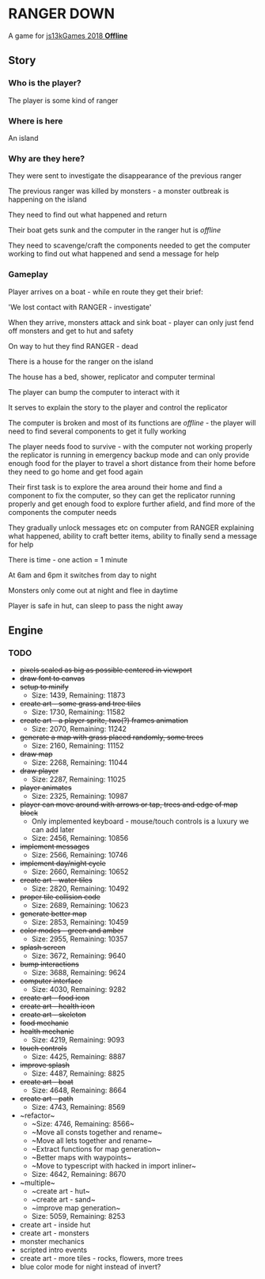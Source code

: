 # RANGER DOWN

A game for [js13kGames 2018 **Offline**](http://2018.js13kgames.com/)

## Story

### Who is the player?

The player is some kind of ranger

### Where is here

An island

### Why are they here?

They were sent to investigate the disappearance of the previous ranger

The previous ranger was killed by monsters - a monster outbreak is happening on
the island

They need to find out what happened and return

Their boat gets sunk and the computer in the ranger hut is *offline*

They need to scavenge/craft the components needed to get the computer working
to find out what happened and send a message for help

### Gameplay

Player arrives on a boat - while en route they get their brief:

'We lost contact with RANGER - investigate'

When they arrive, monsters attack and sink boat - player can only just fend off
monsters and get to hut and safety

On way to hut they find RANGER - dead

There is a house for the ranger on the island

The house has a bed, shower, replicator and computer terminal

The player can bump the computer to interact with it

It serves to explain the story to the player and control the replicator

The computer is broken and most of its functions are *offline* - the player will
need to find several components to get it fully working

The player needs food to survive - with the computer not working properly the
replicator is running in emergency backup mode and can only provide enough
food for the player to travel a short distance from their home before they need
to go home and get food again

Their first task is to explore the area around their home and find a component
to fix the computer, so they can get the replicator running properly and
get enough food to explore further afield, and find more of the components the
computer needs

They gradually unlock messages etc on computer from RANGER explaining what
happened, ability to craft better items, ability to finally send a message for
help

There is time - one action = 1 minute

At 6am and 6pm it switches from day to night

Monsters only come out at night and flee in daytime

Player is safe in hut, can sleep to pass the night away

## Engine

### TODO
- ~~pixels scaled as big as possible centered in viewport~~
- ~~draw font to canvas~~
- ~~setup to minify~~
  - Size: 1439, Remaining: 11873
- ~~create art - some grass and tree tiles~~
  - Size: 1730, Remaining: 11582
- ~~create art - a player sprite, two(?) frames animation~~
  - Size: 2070, Remaining: 11242
- ~~generate a map with grass placed randomly, some trees~~
  - Size: 2160, Remaining: 11152
- ~~draw map~~
  - Size: 2268, Remaining: 11044
- ~~draw player~~
  - Size: 2287, Remaining: 11025
- ~~player animates~~
  - Size: 2325, Remaining: 10987
- ~~player can move around with arrows or tap, trees and edge of map block~~
  - Only implemented keyboard - mouse/touch controls is a luxury we can add
    later
  - Size: 2456, Remaining: 10856
- ~~implement messages~~
  - Size: 2566, Remaining: 10746
- ~~implement day/night cycle~~
  - Size: 2660, Remaining: 10652
- ~~create art - water tiles~~
  - Size: 2820, Remaining: 10492
- ~~proper tile collision code~~
  - Size: 2689, Remaining: 10623
- ~~generate better map~~
  - Size: 2853, Remaining: 10459
- ~~color modes - green and amber~~
  - Size: 2955, Remaining: 10357
- ~~splash screen~~
  - Size: 3672, Remaining: 9640
- ~~bump interactions~~
  - Size: 3688, Remaining: 9624
- ~~computer interface~~
  - Size: 4030, Remaining: 9282
- ~~create art - food icon~~
- ~~create art - health icon~~
- ~~create art - skeleton~~
- ~~food mechanic~~
- ~~health mechanic~~
  - Size: 4219, Remaining: 9093
- ~~touch controls~~
  - Size: 4425, Remaining: 8887
- ~~improve splash~~
  - Size: 4487, Remaining: 8825
- ~~create art - boat~~
  - Size: 4648, Remaining: 8664
- ~~create art - path~~
  - Size: 4743, Remaining: 8569
- ~refactor~
  - ~Size: 4746, Remaining: 8566~
  - ~Move all consts together and rename~
  - ~Move all lets together and rename~
  - ~Extract functions for map generation~
  - ~Better maps with waypoints~
  - ~Move to typescript with hacked in import inliner~
  - Size: 4642, Remaining: 8670
- ~multiple~
  - ~create art - hut~
  - ~create art - sand~
  - ~improve map generation~
  - Size: 5059, Remaining: 8253
- create art - inside hut
- create art - monsters
- monster mechanics
- scripted intro events
- create art - more tiles - rocks, flowers, more trees
- blue color mode for night instead of invert?